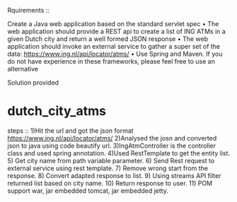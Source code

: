 Rquirements ::

Create a Java web application based on the standard servlet spec
• The web application should provide a REST api to create a list of ING ATMs in a
given Dutch city and return a well formed JSON response
• The web application should invoke an external service to gather a super set of the
data: https://www.ing.nl/api/locator/atms/
• Use Spring and Maven. If you do not have experience in these frameworks, please
feel free to use an alternative

Solution provided
# dutch_city_atms

steps  ::
1)Hit the url and got the json format https://www.ing.nl/api/locator/atms/ 
2)Analysed the josn and converted json to java using code beautify url.
3)IngAtmController is the controller class and used spring annotation.
4)Used RestTemplate to get the entity list.
5) Get city name from path variable parameter. 
6) Send Rest request to external service using rest template.
7) Remove wrong start from the response.
8) Convert adapted response to list.
9) Using streams API filter returned list based on city name.
10) Return response to user.
11) POM support war, jar embedded tomcat, jar embedded jetty.
